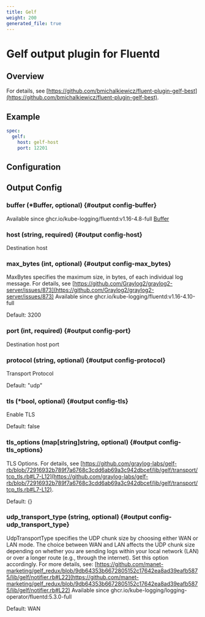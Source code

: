 ```yaml
---
title: Gelf
weight: 200
generated_file: true
---
```


# Gelf output plugin for Fluentd
## Overview

For details, see [https://github.com/bmichalkiewicz/fluent-plugin-gelf-best](https://github.com/bmichalkiewicz/fluent-plugin-gelf-best).

## Example
```yaml
spec:
  gelf:
    host: gelf-host
    port: 12201
```


## Configuration
## Output Config

### buffer (*Buffer, optional) {#output config-buffer}

Available since ghcr.io/kube-logging/fluentd:v1.16-4.8-full [Buffer](../buffer/) 


### host (string, required) {#output config-host}

Destination host 


### max_bytes (int, optional) {#output config-max_bytes}

MaxBytes specifies the maximum size, in bytes, of each individual log message. For details, see [https://github.com/Graylog2/graylog2-server/issues/873](https://github.com/Graylog2/graylog2-server/issues/873) Available since ghcr.io/kube-logging/fluentd:v1.16-4.10-full

Default: 3200

### port (int, required) {#output config-port}

Destination host port 


### protocol (string, optional) {#output config-protocol}

Transport Protocol

Default: "udp"

### tls (*bool, optional) {#output config-tls}

Enable TLS

Default: false

### tls_options (map[string]string, optional) {#output config-tls_options}

TLS Options. For details, see [https://github.com/graylog-labs/gelf-rb/blob/72916932b789f7a6768c3cdd6ab69a3c942dbcef/lib/gelf/transport/tcp_tls.rb#L7-L12](https://github.com/graylog-labs/gelf-rb/blob/72916932b789f7a6768c3cdd6ab69a3c942dbcef/lib/gelf/transport/tcp_tls.rb#L7-L12).

Default: {}

### udp_transport_type (string, optional) {#output config-udp_transport_type}

UdpTransportType specifies the UDP chunk size by choosing either WAN or LAN mode. The choice between WAN and LAN affects the UDP chunk size depending on whether you are sending logs within your local network (LAN) or over a longer route (e.g., through the internet). Set this option accordingly. For more details, see: [https://github.com/manet-marketing/gelf_redux/blob/9db64353b6672805152c17642ea8ad39eafb5875/lib/gelf/notifier.rb#L22](https://github.com/manet-marketing/gelf_redux/blob/9db64353b6672805152c17642ea8ad39eafb5875/lib/gelf/notifier.rb#L22) Available since ghcr.io/kube-logging/logging-operator/fluentd:5.3.0-full

Default: WAN



